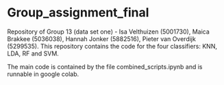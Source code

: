 # Group_assignment_final
Repository of Group 13 (data set one) - Isa Velthuizen (5001730), Maica Brakkee (5036038), Hannah Jonker (5882516), Pieter van Overdijk (5299535).
This repository contains the code for the four classifiers: KNN, LDA, RF and SVM. 

The main code is contained by the file combined_scripts.ipynb and is runnable in google colab. 

